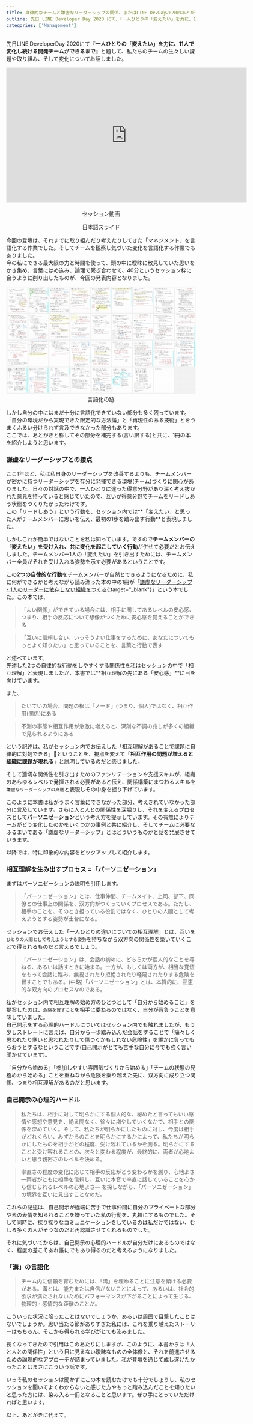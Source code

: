 ```yaml
---
title: 自律的なチームと謙虚なリーダーシップの関係、またはLINE DevDay2020のあとがき
outline: 先日 LINE Developer Day 2020 にて、『一人ひとりの「変えたい」を力に、11人で変化し続ける開発チームができるまで』と題して、私たちのチームの生々しい課題や取り組み、そして変化についてお話しました。そのあとがきを書くつもりでしたが、書き上がってみたら終始好きな本の紹介となってしまいました。
categories: ['Management']
---
```


先日LINE DeveloperDay 2020にて『**一人ひとりの「変えたい」を力に、11人で変化し続ける開発チームができるまで**』と題して、私たちのチームの生々しい課題や取り組み、そして変化についてお話しました。

<iframe width="640" height="360" src="https://www.youtube.com/embed/yKcEYmj4JR4" frameborder="0" allow="accelerometer; autoplay; clipboard-write; encrypted-media; gyroscope; picture-in-picture" allowfullscreen></iframe>
<p style="font-size:0.9rem;text-align:center">セッション動画</p>

<script async class="speakerdeck-embed" data-id="ae8b0feb948743ee8b5ebc093d196c5d" data-ratio="1.77162629757785" src="//speakerdeck.com/assets/embed.js"></script>
<p style="font-size:0.9rem;text-align:center">日本語スライド</p>

<p></p>

今回の登壇は、それまでに取り組んだり考えたりしてきた「マネジメント」を言語化する作業でした。そしてチームを観察し気づいた変化を言語化する作業でもありました。    
今の私にできる最大限の力と時間を使って、頭の中に曖昧に散見していた思いをかき集め、言葉にはめ込み、論理で繋ぎ合わせて、40分というセッション枠に合うように削り出したものが、今回の発表内容となりました。

<p style="font-size:0.9rem;text-align:center">
<img src="/assets/2020-12-18-1.jpg" alt="言語化の跡" loading="lazy">
<span>言語化の跡</span></p>


しかし自分の中にはまだ十分に言語化できていない部分も多く残っています。「自分の環境だから実現できた限定的な方法論」と「再現性のある技術」とをうまくふるい分けられず言及できなかった部分もあります。  
ここでは、あとがきと称してその部分を補完する(言い訳する)と共に、1冊の本を紹介しようと思います。

### 謙虚なリーダーシップとの接点

ここ1年ほど、私は私自身のリーダーシップを改善するよりも、チームメンバーが密かに持つリーダーシップを存分に発揮できる環境(チーム)づくりに関心がありました。日々の対話の中で、一人ひとりに違った得意分野があり深く考え抜かれた意見を持っていると感じていたので、互いが得意分野でチームをリードしあう状態をつくりたかったわけです。  
この「リードしあう」という行動を、セッション内では**「変えたい」と思った人がチームメンバーに思いを伝え、最初の1歩を踏み出す行動**と表現しました。

しかしこれが簡単ではないことを私は知っています。ですので**チームメンバーの「変えたい」を受け入れ、共に変化を起こしていく行動**が併せて必要だとお伝えしました。チームメンバー1人の「変えたい」を引き出すためには、チームメンバー全員がそれを受け入れる姿勢を示す必要があるということです。

この**2つの自律的な行動**をチームメンバーが自然とできるようになるために、私に何ができるかと考えながら読み漁った本の中の1冊が「[謙虚なリーダーシップ - 1人のリーダーに依存しない組織をつくる](https://amzn.to/2LyxTcO){:target="_blank"}」という本でした。この本では、

> 「よい関係」ができている場合には、相手に関してあるレベルの安心感、つまり、相手の反応について想像がつくために安心感を覚えることができる


> 「互いに信頼し合い、いっそうよい仕事をするために、あなたについてもっとよく知りたい」と思っていることを、言葉と行動で表す

と述べています。  
先述した2つの自律的な行動をしやすくする関係性を私はセッションの中で「相互理解」と表現しましたが、本書では**相互理解の先にある「安心感」**に目を向けています。

また、

> たいていの場合、問題の根は「ノード」(つまり、個人)ではなく、相互作用(関係)にある

> 不測の事態や相互作用が急激に増えると、深刻な不調の兆しが多くの組織で見られるようにある

という記述は、私がセッション内でお伝えした「相互理解があることで課題に自律的に対処できる」ということを、視点を変えて「**相互作用の問題が増えると組織に課題が現れる**」と説明しているのだと感じました。

そして適切な関係性を引き出すためのファシリテーションや支援スキルが、組織のあらゆるレベルで発揮される必要があると伝え、関係構築にまつわるスキルを`謙虚なリーダーシップの真髄`と表現しその中身を掘り下げています。

このように本書は私がうまく言葉にできなかった部分、考えきれていなかった部分に言及しています。さらに人と人との関係性を深堀りし、それを変えるプロセスとして**パーソニゼーション**という考え方を提示しています。その有無によりチームがどう変化したのかをいくつかの事例と共に紹介し、そしてチームに必要なふるまいである「謙虚なリーダーシップ」とはどういうものかと話を発展させていきます。

以降では、特に印象的な内容をピックアップして紹介します。


### 相互理解を生み出すプロセス =「パーソニゼーション」

まずはパーソニゼーションの説明を引用します。

> 「パーソニゼーション」とは、仕事仲間、チームメイト、上司、部下、同僚との仕事上の関係を、双方向がつくっていくプロセスである。ただし、相手のことを、そのとき担っている役割ではなく、ひとりの人間として考えようとする姿勢が土台になる。

セッションでお伝えした「一人ひとりの違いについての相互理解」とは、互いを`ひとりの人間として考えようとする姿勢`を持ちながら双方向の関係性を築いていくことで得られるものだと言えるでしょう。

> 「パーソニゼーション」は、会話の初めに、どちらかが個人的なことを尋ねる、あるいは話すときに始まる。一方が、もしくは両方が、相当な覚悟をもって会話に臨み、無視されたり拒絶されたり軽蔑されたりする危険を冒すことでもある。(中略)「パーソニゼーション」とは、本質的に、互恵的な双方向のプロセスなのである。

私がセッション内で相互理解の始め方のひとつとして「自分から始めること」を提案したのは、`危険を冒すこと`を相手に委ねるのではなく、自分が背負うことを意味していました。  
自己開示をする心理的ハードルについてはセッション内でも触れましたが、もう少しストレートに言えば、自分から一歩踏み込んだ会話をすることで「痛々しく思われたり寒いと思われたりして傷つくかもしれない危険性」を誰かに負ってもらおうとするなということです(自己開示がとても苦手な自分に今でも強く言い聞かせています)。


「自分から始める」「参加しやすい雰囲気づくりから始める」「チームの状態の見極めから始める」ことを重ねながら危険を乗り越えた先に、双方向に成り立つ関係、つまり相互理解があるのだと思います。


### 自己開示の心理的ハードル

> 私たちは、相手に対して明らかにする個人的な、秘めたと言ってもいい感情や感想や意見を、絶え間なく、徐々に増やしていくなかで、相手との関係を深めていく。そして、私たちが明らかにしたものに対し、今度は相手がどれくらい、みずからのことを明らかにするかによって、私たちが明らかにしたものを相手がどの程度、受け容れているかを測る。明らかにすることと受け容れることの、次々と変わる程度が、最終的に、両者が心地よいと思う親密さのレベルを決める。

> 率直さの程度の変化に応じて相手の反応がどう変わるかを測り、心地よさ ―両者がともに相手を信頼し、互いに本音で率直に話していることを心から信じられるレベルの心地よさ― を探しながら、「パーソニゼーション」の境界を互いに見出すことなのだ。

これらの記述は、自己開示が極端に苦手で仕事仲間に自分のプライベートな部分や素の表情を知られることを嫌っていた私の行動を、丸裸にするものでした。そして同時に、探り探りなコミュニケーションをしているのは私だけではない、むしろ多くの人がそうなのだと再認識させてくれるものでした。

それに気づいてからは、自己開示の心理的ハードルが自分だけにあるものではなく、程度の差こそあれ誰にでもあり得るのだと考えるようになりました。


### 「溝」の言語化

> チーム内に信頼を育むためには、「溝」を埋めることに注意を傾ける必要がある。溝とは、能力または自信がないことによって、あるいは、社会的欲求が満たされないためにパフォーマンスが下がることによって生じる、物理的・感情的な距離のことだ。

こういった状況に陥ったことはないでしょうか、あるいは周囲で目撃したことはないでしょうか。思い当たる節がありすぎた私には、これを乗り越えたストーリーはもちろん、そこから得られる学びがとても沁みました。


長くなってきたので引用はこのあたりにしますが、このように、本書からは「人と人との関係性」という目に見えない曖昧なものの全体像と、それを前進させるための論理的なアプローチが詰まっていました。私が登壇を通じて成し遂げたかったことはまさにこういう話です。

いっそ私のセッションは聞かずにこの本を読むだけでも十分でしょうし、私のセッションを聞いてよくわからないと感じた方やもっと踏み込んだことを知りたいと思った方には、染み入る一冊となることと思います。ぜひ手にとっていただければと思います。

以上、あとがきに代えて。